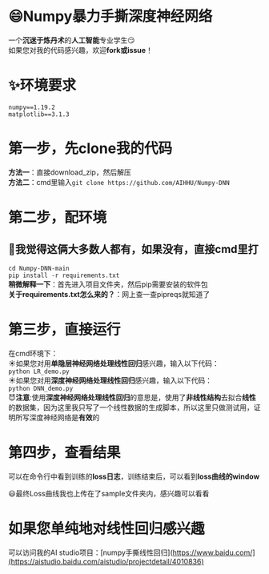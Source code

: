 # :smile:Numpy暴力手撕深度神经网络
  一个**沉迷于炼丹术**的**人工智能**专业学生:smirk:  
  如果您对我的代码感兴趣，欢迎**fork或issue**！
# :sparkles:环境要求
`numpy==1.19.2`  
`matplotlib==3.1.3`
# 第一步，先clone我的代码
**方法一**：直接download_zip，然后解压  
**方法二**：cmd里输入`git clone https://github.com/AIHHU/Numpy-DNN`
# 第二步，配环境
## :grimacing:我觉得这俩大多数人都有，如果没有，直接cmd里打
`cd Numpy-DNN-main`  
`pip install -r requirements.txt`  
**稍微解释一下**：首先进入项目文件夹，然后pip需要安装的软件包  
**关于requirements.txt怎么来的？**：网上查一查pipreqs就知道了
# 第三步，直接运行
在cmd环境下：  
:sunny:如果您对用**单隐层神经网络处理线性回归**感兴趣，输入以下代码：  
`python LR_demo.py`  
:sunny:如果您对用**深度神经网络处理线性回归**感兴趣，输入以下代码：  
`python DNN_demo.py`  
:smiling_imp:**注意**:使用**深度神经网络处理线性回归**的意思是，使用了**非线性结构**去拟合**线性**的数据集，因为这里我只写了一个线性数据的生成脚本，所以这里只做测试用，证明所写深度神经网络是**有效**的
# 第四步，查看结果
可以在命令行中看到训练的**loss日志**，训练结束后，可以看到**loss曲线的window**  

:smiley:最终Loss曲线我也上传在了sample文件夹内，感兴趣可以看看
# 如果您单纯地对线性回归感兴趣
可以访问我的AI studio项目：[numpy手撕线性回归](https://www.baidu.com/](https://aistudio.baidu.com/aistudio/projectdetail/4010836)
